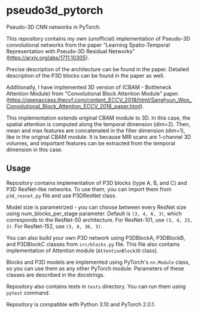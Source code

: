 # pseudo3d_pytorch
Pseudo-3D CNN networks in PyTorch.

This repository contains my own (unofficial) implementation of Pseudo-3D convolutional networks from the paper "Learning
Spatio-Temporal Representation with Pseudo-3D Residual Networks" (https://arxiv.org/abs/1711.10305). 

Precise description of the architecture can be found in the paper. Detailed description of the P3D blocks can be
found in the paper as well.

Additionally, I have implemented 3D version of (CBAM - Bottleneck Attention Module) from "Convolutional Block Attention
Module" paper. (https://openaccess.thecvf.com/content_ECCV_2018/html/Sanghyun_Woo_Convolutional_Block_Attention_ECCV_2018_paper.html).

This implementation extends original CBAM module to 3D. In this case, the spatial attention is computed
along the temporal dimension (dim=2). Then, mean and max features are concatenated in the filter dimension (dim=1),
like in the original CBAM module. It is because MRI scans are 1-channel 3D volumes, and important features can be
extracted from the temporal dimension in this case.

## Usage
Repository contains implementation of P3D blocks (type A, B, and C) and P3D ResNet-like networks. To use them, you can
import them from `p3d_resnet.py` file and use P3DResNet class.

Model size is parametrized - you can choose between 
every ResNet size using num_blocks_per_stage parameter. Default is `(3, 4, 6, 3)`, which corresponds to the ResNet-50
architecture. For ResNet-101, use `(3, 4, 23, 3)`. For ResNet-152, use `(3, 8, 36, 3)`. 

You can also build your own P3D network using P3DBlockA, P3DBlockB, and P3DBlockC classes from `src/blocks.py` file. 
This file also contains implementation of Attention module (`AttentionBlock3D` class).

Blocks and P3D models are implemented using PyTorch's `nn.Module` class, so you can use them as any other PyTorch
module. Parameters of these classes are described in the docstrings.

Repository also contains tests in `tests` directory. You can run them using `pytest` command. 

Repository is compatible with Python 3.10 and PyTorch 2.0.1.

